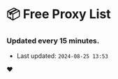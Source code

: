# :package: Free Proxy List
### Updated every 15 minutes.

- Last updated: `2024-08-25 13:53`

:heart:
